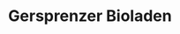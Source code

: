 ---
title: "Gersprenzer Bioladen"
url: /reichelsheim-odenwald/gersprenzer-bioladen/
shop: Supermarkt
---